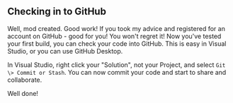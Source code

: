 ## Checking in to GitHub

Well, mod created. Good work! If you took my advice and registered for an account on GitHub - good for you! You won't regret it! Now you've tested your first build, you can check your code into GitHub. This is easy in Visual Studio, or you can use GitHub Desktop.

In Visual Studio, right click your "Solution", not your Project, and select `Git \> Commit or Stash`. You can now commit your code and start to share and collaborate.

Well done!
